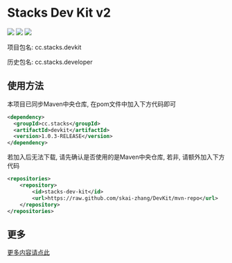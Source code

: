 # Stacks Dev Kit v2

[![](https://img.shields.io/badge/version-1.0.3--RELEASE-brightgreen.svg)](https://github.com/skai-zhang/DevKit/commits/master) [![](https://img.shields.io/badge/maven-central-yellow.svg)](https://mvnrepository.com/artifact/cc.stacks/devkit) [![](https://img.shields.io/badge/license-GLPv3-red.svg)](https://github.com/skai-zhang/DevKit/blob/master/LICENSE)

项目包名: cc.stacks.devkit

历史包名: cc.stacks.developer

## 使用方法

本项目已同步Maven中央仓库, 在pom文件中加入下方代码即可

``` xml
<dependency>
  <groupId>cc.stacks</groupId>
  <artifactId>devkit</artifactId>
  <version>1.0.3-RELEASE</version>
</dependency>
```

若加入后无法下载, 请先确认是否使用的是Maven中央仓库, 若非, 请额外加入下方代码

``` xml
<repositories>
    <repository>
        <id>stacks-dev-kit</id>
        <url>https://raw.github.com/skai-zhang/DevKit/mvn-repo</url>
    </repository>
</repositories>
```

## 更多

[更多内容请点此](https://github.com/skai-zhang/DevKit/wiki)
